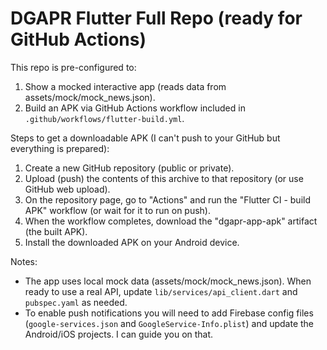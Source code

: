 DGAPR Flutter Full Repo (ready for GitHub Actions)
==================================================

This repo is pre-configured to:
1. Show a mocked interactive app (reads data from assets/mock/mock_news.json).
2. Build an APK via GitHub Actions workflow included in `.github/workflows/flutter-build.yml`.

Steps to get a downloadable APK (I can't push to your GitHub but everything is prepared):
1. Create a new GitHub repository (public or private).
2. Upload (push) the contents of this archive to that repository (or use GitHub web upload).
3. On the repository page, go to "Actions" and run the "Flutter CI - build APK" workflow (or wait for it to run on push).
4. When the workflow completes, download the "dgapr-app-apk" artifact (the built APK).
5. Install the downloaded APK on your Android device.

Notes:
- The app uses local mock data (assets/mock/mock_news.json). When ready to use a real API, update `lib/services/api_client.dart` and `pubspec.yaml` as needed.
- To enable push notifications you will need to add Firebase config files (`google-services.json` and `GoogleService-Info.plist`) and update the Android/iOS projects. I can guide you on that.
